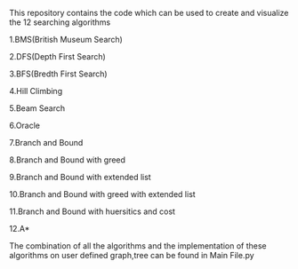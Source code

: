 This repository contains the code which can be used to create and visualize the 12 searching algorithms 

1.BMS(British Museum Search)

2.DFS(Depth First Search)

3.BFS(Bredth First Search)

4.Hill Climbing

5.Beam Search

6.Oracle

7.Branch and Bound

8.Branch and Bound with greed

9.Branch and Bound with extended list

10.Branch and Bound with greed with extended list

11.Branch and Bound with huersitics and cost

12.A*

The combination of all the algorithms and the implementation of these algorithms on user defined graph,tree can be found in Main File.py

